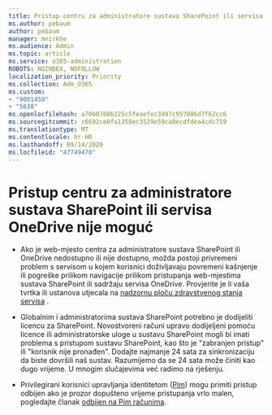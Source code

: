 ```yaml
---
title: Pristup centru za administratore sustava SharePoint ili servisa OneDrive nije moguć
ms.author: pebaum
author: pebaum
manager: mnirkhe
ms.audience: Admin
ms.topic: article
ms.service: o365-administration
ROBOTS: NOINDEX, NOFOLLOW
localization_priority: Priority
ms.collection: Adm_O365
ms.custom:
- "9001459"
- "5638"
ms.openlocfilehash: a70b0708b325c5feaefec3d97c957086d7f62cc6
ms.sourcegitcommit: c6692ce0fa1358ec3529e59ca0ecdfdea4cdc759
ms.translationtype: MT
ms.contentlocale: hr-HR
ms.lasthandoff: 09/14/2020
ms.locfileid: "47749470"
---
```

# <a name="unable-to-access-sharepoint-or-onedrive-admin-center"></a>Pristup centru za administratore sustava SharePoint ili servisa OneDrive nije moguć

- Ako je web-mjesto centra za administratore sustava SharePoint ili OneDrive nedostupno ili nije dostupno, možda postoji privremeni problem s servisom u kojem korisnici doživljavaju povremeni kašnjenje ili pogreške prilikom navigacije prilikom pristupanja web-mjestima sustava SharePoint ili sadržaju servisa OneDrive. Provjerite je li vaša tvrtka ili ustanova utjecala na [nadzornu ploču zdravstvenog stanja servisa](https://admin.microsoft.com/AdminPortal/Home#/servicehealth) .

- Globalnim i administratorima sustava SharePoint potrebno je dodijeliti licencu za SharePoint. Novostvoreni računi upravo dodijeljeni pomoću licence ili administratorske uloge u sustavu SharePoint mogli bi imati problema s pristupom sustavu SharePoint, kao što je "zabranjen pristup" ili "korisnik nije pronađen". Dodajte najmanje 24 sata za sinkronizaciju da biste dovršili naš sustav. Razumijemo da se 24 sata može činiti kao dugo vrijeme. U mnogim slučajevima već radimo na rješenju.

- Privilegirani korisnici upravljanja identitetom ([Pim](https://docs.microsoft.com/azure/active-directory/privileged-identity-management/pim-how-to-add-role-to-user?tabs=new)) mogu primiti pristup odbijen ako je prozor dopušteno vrijeme pristupanja vrlo malen, pogledajte članak  [odbijen na Pim računima](https://docs.microsoft.com/sharepoint/troubleshoot/administration/access-denied-to-pim-user-accounts).